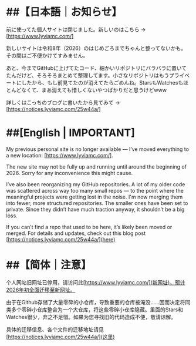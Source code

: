 ##【日本語｜お知らせ】
===

前に使ってた個人サイトは閉じました。新しいのはこちら → [https://www.lyviamc.com/]

新しいサイトは令和8年（2026）のはじめごろまでちゃんと整ってないかも。その間はご不便かけてすみません。

あと、今までGitHubに上げてたコード、細かいリポジトリにバラバラに置いてたんだけど、そろそろまとめて整理してます。小さなリポジトリはもうプライベートにしたから、もし前見てたのが消えてたらごめんね。StarsもWatchesもほとんどなくて、まあ消えても惜しくないやつばかりだと思うけどwww

詳しくはこっちのブログに書いたから見てみて → [https://notices.lyviamc.com/25w44a/]

##\[English | IMPORTANT\]
===

My previous personal site is no longer available — I’ve moved everything to a new location: [https://www.lyviamc.com/].

The new site may not be fully up and running until around the beginning of 2026. Sorry for any inconvenience this might cause.

I’ve also been reorganizing my GitHub repositories. A lot of my older code was scattered across way too many small repos — to the point where the meaningful projects were getting lost in the noise. I'm now merging them into fewer, more structured repositories. The smaller ones have been set to private. Since they didn’t have much traction anyway, it shouldn’t be a big loss.

If you can’t find a repo that used to be here, it’s likely been moved or merged. For details and updates, check out this blog post [https://notices.lyviamc.com/25w44a/](here)

##【简体｜注意】
===

个人网站旧网址已停用，请访问此[https://www.lyviamc.com/](新网址)，预计2026年初全面迁移至新网址。

由于在Github存储了大量零碎的小仓库，导致重要的仓库被淹没……因而决定将同类多个零碎小仓库整合为一个大仓库，将这些零碎小仓库隐藏。里面的Stars和Watches很少，弃之不足惜。如果为您寻找旧的代码造成不便，敬请谅解。

具体的迁移信息、各个文件的迁移地址请见[https://notices.lyviamc.com/25w44a/](这里)
